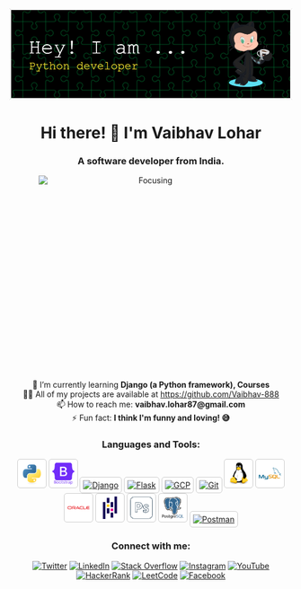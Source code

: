 <div align="center">
  <img src="github-header-image (6).png" alt="Banner Image" style="max-width: 100%; height: auto;">
</div>

<h1 align="center">Hi there! 👋 I'm Vaibhav Lohar</h1>
<h3 align="center">A software developer from India.</h3>

<div align="center">
  <img src="https://i.pinimg.com/originals/09/c7/4c/09c74c130718ce11e07c2d16c558e116.gif" alt="Focusing" width="400" height="350" style="display: inline-block;">
</div>

<p align="center">
  🌱 I’m currently learning <strong>Django (a Python framework), Courses</strong><br>
  👨‍💻 All of my projects are available at <a href="https://github.com/Vaibhav-888">https://github.com/Vaibhav-888</a><br>
  📫 How to reach me: <strong>vaibhav.lohar87@gmail.com</strong><br>
  ⚡ Fun fact: <strong>I think I'm funny and loving! 😅</strong>
</p>

<h3 align="center">Languages and Tools:</h3>
<p align="center">
  <a href="https://www.python.org" target="_blank" rel="noreferrer"><img src="https://raw.githubusercontent.com/devicons/devicon/master/icons/python/python-original.svg" alt="Python" width="40" height="40" style="background-color: white; border-radius: 5px; padding: 5px; border: 1px solid #ccc;"/></a>
  <a href="https://getbootstrap.com" target="_blank" rel="noreferrer"><img src="https://raw.githubusercontent.com/devicons/devicon/master/icons/bootstrap/bootstrap-plain-wordmark.svg" alt="Bootstrap" width="40" height="40" style="background-color: white; border-radius: 5px; padding: 5px; border: 1px solid #ccc;"/></a>
  <a href="https://www.djangoproject.com/" target="_blank" rel="noreferrer"><img src="https://cdn.worldvectorlogo.com/logos/django.svg" alt="Django" width="40" height="40" style="background-color: white; border-radius: 5px; padding: 5px; border: 1px solid #ccc;"/></a>
  <a href="https://flask.palletsprojects.com/" target="_blank" rel="noreferrer"><img src="https://www.vectorlogo.zone/logos/pocoo_flask/pocoo_flask-icon.svg" alt="Flask" width="40" height="40" style="background-color: white; border-radius: 5px; padding: 5px; border: 1px solid #ccc;"/></a>
  <a href="https://cloud.google.com" target="_blank" rel="noreferrer"><img src="https://www.vectorlogo.zone/logos/google_cloud/google_cloud-icon.svg" alt="GCP" width="40" height="40" style="background-color: white; border-radius: 5px; padding: 5px; border: 1px solid #ccc;"/></a>
  <a href="https://git-scm.com/" target="_blank" rel="noreferrer"><img src="https://www.vectorlogo.zone/logos/git-scm/git-scm-icon.svg" alt="Git" width="40" height="40" style="background-color: white; border-radius: 5px; padding: 5px; border: 1px solid #ccc;"/></a>
  <a href="https://www.linux.org/" target="_blank" rel="noreferrer"><img src="https://raw.githubusercontent.com/devicons/devicon/master/icons/linux/linux-original.svg" alt="Linux" width="40" height="40" style="background-color: white; border-radius: 5px; padding: 5px; border: 1px solid #ccc;"/></a>
  <a href="https://www.mysql.com/" target="_blank" rel="noreferrer"><img src="https://raw.githubusercontent.com/devicons/devicon/master/icons/mysql/mysql-original-wordmark.svg" alt="MySQL" width="40" height="40" style="background-color: white; border-radius: 5px; padding: 5px; border: 1px solid #ccc;"/></a>
  <a href="https://www.oracle.com/" target="_blank" rel="noreferrer"><img src="https://raw.githubusercontent.com/devicons/devicon/master/icons/oracle/oracle-original.svg" alt="Oracle" width="40" height="40" style="background-color: white; border-radius: 5px; padding: 5px; border: 1px solid #ccc;"/></a>
  <a href="https://pandas.pydata.org/" target="_blank" rel="noreferrer"><img src="https://raw.githubusercontent.com/devicons/devicon/2ae2a900d2f041da66e950e4d48052658d850630/icons/pandas/pandas-original.svg" alt="Pandas" width="40" height="40" style="background-color: white; border-radius: 5px; padding: 5px; border: 1px solid #ccc;"/></a>
  <a href="https://www.photoshop.com/en" target="_blank" rel="noreferrer"><img src="https://raw.githubusercontent.com/devicons/devicon/master/icons/photoshop/photoshop-line.svg" alt="Photoshop" width="40" height="40" style="background-color: white; border-radius: 5px; padding: 5px; border: 1px solid #ccc;"/></a>
  <a href="https://www.postgresql.org" target="_blank" rel="noreferrer"><img src="https://raw.githubusercontent.com/devicons/devicon/master/icons/postgresql/postgresql-original-wordmark.svg" alt="PostgreSQL" width="40" height="40" style="background-color: white; border-radius: 5px; padding: 5px; border: 1px solid #ccc;"/></a>
  <a href="https://postman.com" target="_blank" rel="noreferrer"><img src="https://www.vectorlogo.zone/logos/getpostman/getpostman-icon.svg" alt="Postman" width="40" height="40" style="background-color: white; border-radius: 5px; padding: 5px; border: 1px solid #ccc;"/></a>
</p>

<h3 align="center">Connect with me:</h3>
<p align="center">
  <a href="https://x.com/vaibhavxlohar?t=irddxeagbwdabmfdsu4r9w&s=08" target="blank"><img src="https://raw.githubusercontent.com/rahuldkjain/github-profile-readme-generator/master/src/images/icons/Social/twitter.svg" alt="Twitter" height="30" width="40" /></a>
  <a href="https://www.linkedin.com/in/vvvvvlohar?utm_source=share&utm_campaign=share_via&utm_content=profile&utm_medium=android_app" target="blank"><img src="https://raw.githubusercontent.com/rahuldkjain/github-profile-readme-generator/master/src/images/icons/Social/linked-in-alt.svg" alt="LinkedIn" height="30" width="40" /></a>
  <a href="https://stackoverflow.com/users/vaibhav lohar" target="blank"><img src="https://raw.githubusercontent.com/rahuldkjain/github-profile-readme-generator/master/src/images/icons/Social/stack-overflow.svg" alt="Stack Overflow" height="30" width="40" /></a>
  <a href="https://instagram.com/marsaspirant_09" target="blank"><img src="https://raw.githubusercontent.com/rahuldkjain/github-profile-readme-generator/master/src/images/icons/Social/instagram.svg" alt="Instagram" height="30" width="40" /></a>
  <a href="https://www.youtube.com/c/vaibhav lohar" target="blank"><img src="https://raw.githubusercontent.com/rahuldkjain/github-profile-readme-generator/master/src/images/icons/Social/youtube.svg" alt="YouTube" height="30" width="40" /></a>
  <a href="https://www.hackerrank.com/vaibhav_lohar87" target="blank"><img src="https://raw.githubusercontent.com/rahuldkjain/github-profile-readme-generator/master/src/images/icons/Social/hackerrank.svg" alt="HackerRank" height="30" width="40" /></a>
  <a href="https://www.leetcode.com/vaibhav" target="blank"><img src="https://raw.githubusercontent.com/rahuldkjain/github-profile-readme-generator/master/src/images/icons/Social/leet-code.svg" alt="LeetCode" height="30" width="40" /></a>
  <a href="https://www.facebook.com/vaibhav.lohar.14268" target="blank"><img src="https://www.facebook.com/vaibhav.lohar.14268?mibextid=rS40aB7S9Ucbxw6v" alt="Facebook" height="30" width="40" /></a>
</p>
